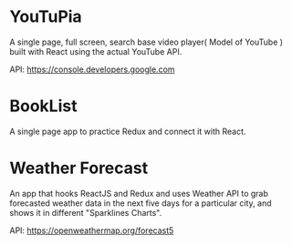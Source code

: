 # YouTuPia
A single page, full screen, search base video player( Model of YouTube ) built with React using the actual YouTube API.

API: https://console.developers.google.com 


# BookList
A single page app to practice Redux and connect it with React.

# Weather Forecast
An app that hooks ReactJS and Redux and uses Weather API to grab forecasted weather data in the next five days for a particular city, and shows it in different "Sparklines Charts".

 API: https://openweathermap.org/forecast5



